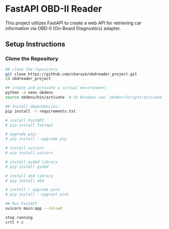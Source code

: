 # FastAPI OBD-II Reader

This project utilizes FastAPI to create a web API for retrieving car information via OBD-II (On-Board Diagnostics) adapter.

## Setup Instructions

### Clone the Repository

```bash
## clone the repository
git clone https://github.com/ckaraze/obdreader_project.git
cd obdreader_project

## Create and activate a virtual environment:
python -m venv obdenv
source obdenv/bin/activate  # On Windows use `obdenv\Scripts\activate`

## Install dependencies:
pip install -r requirements.txt

# install FastAPI
# pip install fastapi

# upgrade pip:
# pip install --upgrade pip

# install uvicorn
# pip install uvicorn

# install pyobd library
# pip install pyobd

# install obd library
# pip install obd

# install \ upgrade pint
# pip install --upgrant pint

## Run FastAPI
uvicorn main:app --reload

stop running
crtl + c